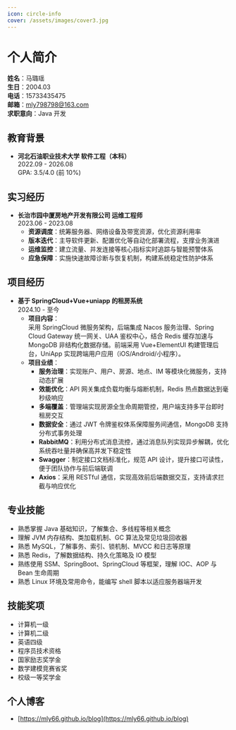 ```yaml
---
icon: circle-info
cover: /assets/images/cover3.jpg
---
```


# 个人简介

**姓名**：马璐瑶  
**生日**：2004.03  
**电话**：15733435475  
**邮箱**：mly798798@163.com  
**求职意向**：Java 开发


## 教育背景

- **河北石油职业技术大学 软件工程（本科）**  
  2022.09 - 2026.08  
  GPA: 3.5/4.0 (前 10%)

## 实习经历

- **长治市园中厦房地产开发有限公司 运维工程师**  
  2023.06 - 2023.08  
  - **资源调度**：统筹服务器、网络设备及带宽资源，优化资源利用率  
  - **版本迭代**：主导软件更新、配置优化等自动化部署流程，支撑业务演进  
  - **运维监控**：建立流量、并发连接等核心指标实时追踪与智能预警体系  
  - **应急保障**：实施快速故障诊断与恢复机制，构建系统稳定性防护体系  


## 项目经历

- **基于 SpringCloud+Vue+uniapp 的租房系统**  
  2024.10 - 至今  
  - **项目内容**：  
    采用 SpringCloud 微服务架构，后端集成 Nacos 服务治理、Spring Cloud Gateway 统一网关、UAA 鉴权中心，结合 Redis 缓存加速与 MongoDB 非结构化数据存储。前端采用 Vue+ElementUI 构建管理后台，UniApp 实现跨端用户应用（iOS/Android/小程序）。  
  - **项目业绩**：  
    - **服务治理**：实现账户、用户、房源、地点、IM 等模块化微服务，支持动态扩展  
    - **效能优化**：API 网关集成负载均衡与熔断机制，Redis 热点数据达到毫秒级响应  
    - **多端覆盖**：管理端实现房源全生命周期管控，用户端支持多平台即时租房交互  
    - **数据安全**：通过 JWT 令牌鉴权体系保障服务间通信，MongoDB 支持分布式事务处理  
    - **RabbitMQ**：利用分布式消息流控，通过消息队列实现异步解耦，优化系统吞吐量并确保高并发下稳定性  
    - **Swagger**：制定接口文档标准化，规范 API 设计，提升接口可读性，便于团队协作与前后端联调  
    - **Axios**：采用 RESTful 通信，实现高效前后端数据交互，支持请求拦截与响应优化


## 专业技能

- 熟悉掌握 Java 基础知识，了解集合、多线程等相关概念  
- 理解 JVM 内存结构、类加载机制、GC 算法及常见垃圾回收器  
- 熟悉 MySQL，了解事务、索引、锁机制、MVCC 和日志等原理  
- 熟悉 Redis，了解数据结构、持久化策略及 IO 模型  
- 熟练使用 SSM、SpringBoot、SpringCloud 等框架，理解 IOC、AOP 与 Bean 生命周期  
- 熟悉 Linux 环境及常用命令，能编写 shell 脚本以适应服务器端开发


## 技能奖项

- 计算机一级  
- 计算机二级  
- 英语四级  
- 程序员技术资格  
- 国家励志奖学金  
- 数学建模竞赛省奖  
- 校级一等奖学金


## 个人博客

- [https://mly66.github.io/blog](https://mly66.github.io/blog)
